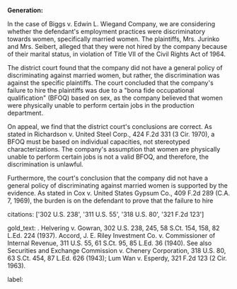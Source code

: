 **Generation:**

 <answer>

In the case of Biggs v. Edwin L. Wiegand Company, we are considering whether the defendant's employment practices were discriminatory towards women, specifically married women. The plaintiffs, Mrs. Jurinko and Mrs. Seibert, alleged that they were not hired by the company because of their marital status, in violation of Title VII of the Civil Rights Act of 1964.

The district court found that the company did not have a general policy of discriminating against married women, but rather, the discrimination was against the specific plaintiffs. The court concluded that the company's failure to hire the plaintiffs was due to a "bona fide occupational qualification" (BFOQ) based on sex, as the company believed that women were physically unable to perform certain jobs in the production department.

On appeal, we find that the district court's conclusions are correct. As stated in Richardson v. United Steel Corp., 424 F.2d 331 (3 Cir. 1970), a BFOQ must be based on individual capacities, not stereotyped characterizations. The company's assumption that women are physically unable to perform certain jobs is not a valid BFOQ, and therefore, the discrimination is unlawful.

Furthermore, the court's conclusion that the company did not have a general policy of discriminating against married women is supported by the evidence. As stated in Cox v. United States Gypsum Co., 409 F.2d 289 (C.A. 7, 1969), the burden is on the defendant to prove that the failure to hire

citations: ['302 U.S. 238', '311 U.S. 55', '318 U.S. 80', '321 F.2d 123']

gold_text: . Helvering v. Gowran, 302 U.S. 238, 245, 58 S.Ct. 154, 158, 82 L.Ed. 224 (1937). Accord, J. E. Riley Investment Co. v. Commissioner of Internal Revenue, 311 U.S. 55, 61 S.Ct. 95, 85 L.Ed. 36 (1940). See also Securities and Exchange Commission v. Chenery Corporation, 318 U.S. 80, 63 S.Ct. 454, 87 L.Ed. 626 (1943); Lum Wan v. Esperdy, 321 F.2d 123 (2 Cir. 1963).

label: 